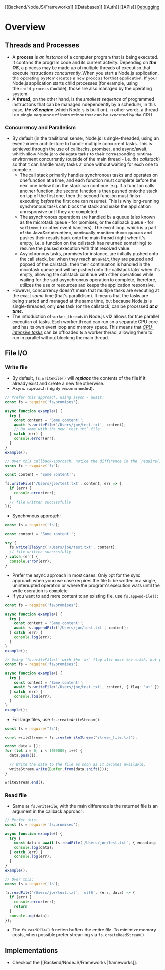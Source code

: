 [[Backend/NodeJS/Frameworks]]
[[Databases]]
[[Auth]]
[[APIs]]
[Debugging](https://www.builder.io/blog/debug-nodejs)
# Overview
## Threads and Processes
- A **process** is *an instance* of a computer program that is being executed. It contains the program code and its current activity. Depending on ***the OS***, a process may be made up of multiple threads of execution that execute instructions *concurrently*.
  When you start a Node.js application, the operating system creates a new process for that application. If your Node.js application starts child processes (for example, using the `child_process` module), those are also managed by the operating system.
- A **thread**, on the other hand, is the *smallest sequence* of programmed instructions that can be managed independently by a scheduler, in this case, ***the v8 engine*** (which Node.js is built on). In other words, a thread is a single sequence of instructions that can be executed by the CPU.
### Concurrency and Parallelism
- By default (in the traditional sense), Node.js is single-threaded, using an event-driven architecture to handle multiple concurrent tasks. This is achieved through the use of callbacks, promises, and async/await, which allow Node.js to delegate tasks to their corresponding runtime environment concurrently (outside of the main thread - i.e. *the callstack*) so that it can handle many tasks at once without waiting for each one to complete.
	- The call stack primarily handles synchronous tasks and operates on one function at a time, and each function must complete before the next one below it on the stack can continue (e.g. If a function calls another function, the second function is then pushed onto the stack on top of the first one, then the second function must finish executing *before* the first one can resume). This is why long-running synchronous tasks can block the stack and make the application unresponsive until they are completed. 
	- The asynchronous operations are handled by a queue (also known as the microtask queue - for promises, or the callback queue - for `setTimeout` or other event handlers). The event loop, which is a part of the JavaScript runtime, continually monitors these queues and pushes their results back onto the main thread (right when it's empty, i.e. a function on the callstack has returned something) to resume the paused execution with that resolved value.
	- Asynchronous tasks, promises for instance, are initially pushed onto the call stack, but when they reach an `await`, they are paused and popped of the callstack, then their continuation is handled in the microtask queue and will be pushed onto the callstack later when it's empty, allowing the callstack continue with other operations while waiting for the said asynchronous operation to complete, therefore, utilizes the use of resources and keeps the application responsive.
- However, concurrency doesn’t mean that multiple tasks are executing at the exact *same* time (that's parallelism). It means that the tasks are being started and managed at the same time, but because Node.js is single-threaded, only ***one*** task (on the callstack) can be processed ***at a time***.
- The introduction of `worker_threads` in Node.js v12 allows for true parallel execution of tasks. Each worker thread can run on a separate CPU core and has its own event loop and memory space. This means that [*CPU-intensive tasks*](https://nodejs.org/api/worker_threads.html) can be offloaded to a worker thread, allowing them to run in parallel without blocking the main thread.

## File I/O
### Write file
- By default, `fs.writeFile()` will ***replace*** the contents of the file if it already exist and create a new file otherwise.
- Async approach (highly recommended):
```ts
// Prefer this approach, using async - await:
const fs = require('fs/promises');

async function example() {
  try {
    const content = 'Some content!';
    await fs.writeFile('/Users/joe/test.txt', content);
    // Do some with the new `test.txt` file
  } catch (err) {
    console.error(err);
  }
}
example();

// Over this callback-approach, notice the difference in the `require()`:
const fs = require('fs');

const content = 'Some content!';

fs.writeFile('/Users/joe/test.txt', content, err => {
  if (err) {
    console.error(err);
  }
  // file written successfully
});
```

- Synchronous approach:
```ts
const fs = require('fs');

const content = 'Some content!';

try {
  fs.writeFileSync('/Users/joe/test.txt', content);
  // file written successfully
} catch (err) {
  console.error(err);
}
```

- Prefer the async approach in most cases. Only opt for the sync approach when your use case requires the file to be written in a single, uninterrupted operation or where the program's execution waits until the write operation is complete
- If you want to add more content to an existing file, use `fs.appendFile()`:
```ts
const fs = require('fs/promises');

async function example() {
  try {
    const content = 'Some content!';
    await fs.appendFile('/Users/joe/test.txt', content);
  } catch (err) {
    console.log(err);
  }
}
example();

// Using `fs.writeFile()` with the `a+` flag also does the trick, but prefer `fs.appendFile()` for better readability:
const fs = require('fs/promises');

async function example() {
  try {
    const content = 'Some content!';
    await fs.writeFile('/Users/joe/test.txt', content, { flag: 'a+' });
  } catch (err) {
    console.log(err);
  }
}
example();
```

- For large files, use `fs.createWriteStream()`:
```ts
const fs = require("fs");

const writeStream = fs.createWriteStream("stream_file.txt");

const data = [];
for (let i = 0; i < 1000000; i++) {
  data.push(i);

  // Write the data to the file as soon as it becomes available.
  writeStream.write(Buffer.from(data.shift()));
}

writeStream.end();
```
### Read file
- Same as `fs.writeFile`, with the main difference is the returned file is an argument in the callback approach:
```ts
// Perfer this:
const fs = require('fs/promises');

async function example() {
  try {
    const data = await fs.readFile('/Users/joe/test.txt', { encoding: 'utf8' });
    console.log(data);
  } catch (err) {
    console.log(err);
  }
}
example();

// Over this:
const fs = require('fs');

fs.readFile('/Users/joe/test.txt', 'utf8', (err, data) => {
  if (err) {
    console.error(err);
    return;
  }
  console.log(data);
});
```

- The `fs.readFile()` function buffers the entire file. To minimize memory costs, when possible prefer streaming via `fs.createReadStream()`.

## Implementations
- Checkout the [[Backend/NodeJS/Frameworks |frameworks]].